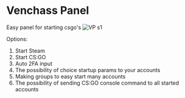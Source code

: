 # Venchass Panel

Easy panel for starting csgo's
![VP s1](https://user-images.githubusercontent.com/49115035/188273904-b3c8e585-b10e-408d-a097-03d98c813d42.png)

Options:
  1. Start Steam
  2. Start CS:GO
  3. Auto 2FA input
  4. The possibility of choice startup params to your accounts
  5. Making groups to easy start many accounts
  6. The possibility of sending CS:GO console command to all started accounts
  
